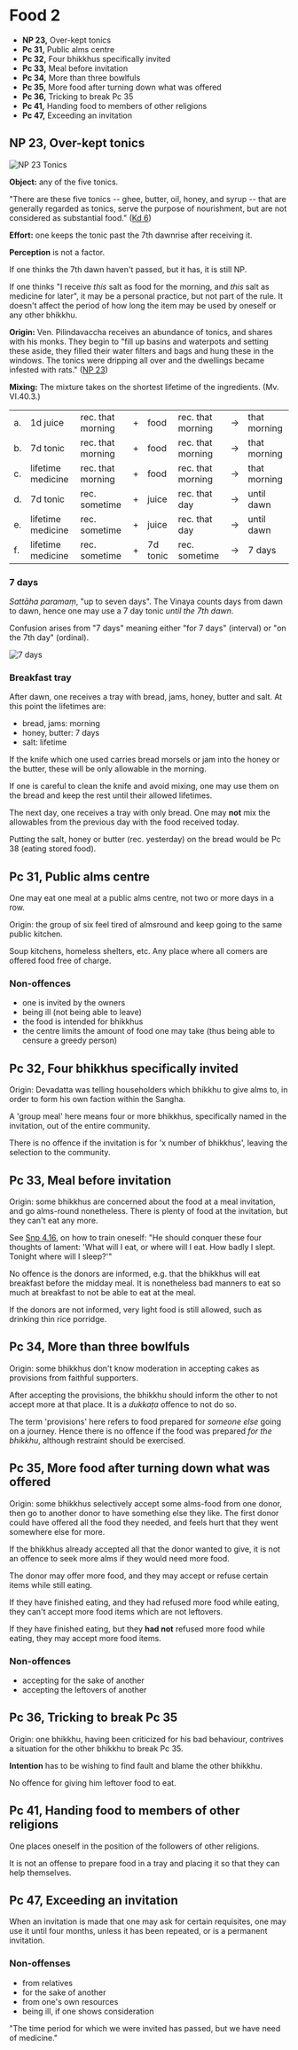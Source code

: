 # Food 2

-   **NP 23,** Over-kept tonics
-   **Pc 31,** Public alms centre
-   **Pc 32,** Four bhikkhus specifically invited
-   **Pc 33,** Meal before invitation
-   **Pc 34,** More than three bowlfuls
-   **Pc 35,** More food after turning down what was offered
-   **Pc 36,** Tricking to break Pc 35
-   **Pc 41,** Handing food to members of other religions
-   **Pc 47,** Exceeding an invitation

## NP 23, Over-kept tonics

![NP 23 Tonics](./includes/mindmaps/np-23-tonics.png)

<!-- latex
\begin{multicols}{2}
-->

**Object:** any of the five tonics.

"There are these five tonics -- ghee, butter, oil, honey, and syrup -- that are
generally regarded as tonics, serve the purpose of nourishment, but are not
considered as substantial food." ([Kd 6](https://suttacentral.net/pli-tv-kd6/en/brahmali))

**Effort:** one keeps the tonic past the 7th dawnrise after receiving it.

**Perception** is not a factor.

If one thinks the 7th dawn haven't passed, but it has, it is still NP.

If one thinks "I receive *this* salt as food for the morning, and *this*
salt as medicine for later", it may be a personal practice, but not part
of the rule. It doesn't affect the period of how long the item may be
used by oneself or any other bhikkhu.

<!-- latex
\end{multicols}
-->

<!-- latex
\clearpage
-->

**Origin:** Ven. Pilindavaccha receives an abundance of tonics, and shares with
his monks. They begin to "fill up basins and waterpots and setting these aside,
they filled their water filters and bags and hung these in the windows. The
tonics were dripping all over and the dwellings became infested with rats." ([NP 23](https://suttacentral.net/pli-tv-bu-vb-np23/en/brahmali))

**Mixing:** The mixture takes on the shortest lifetime of the
ingredients. (Mv. VI.40.3.)

<!-- noexport_latex_begin -->

<table>
  <tbody>
    <tr class="odd">
      <td>a.</td>
      <td>1d juice</td>
      <td>rec. that morning</td>
      <td>+</td>
      <td>food</td>
      <td>rec. that morning</td>
      <td>→</td>
      <td>that morning</td>
    </tr>
    <tr class="even">
      <td>b.</td>
      <td>7d tonic</td>
      <td>rec. that morning</td>
      <td>+</td>
      <td>food</td>
      <td>rec. that morning</td>
      <td>→</td>
      <td>that morning</td>
    </tr>
    <tr class="odd">
      <td>c.</td>
      <td>lifetime medicine</td>
      <td>rec. that morning</td>
      <td>+</td>
      <td>food</td>
      <td>rec. that morning</td>
      <td>→</td>
      <td>that morning</td>
    </tr>
    <tr class="even">
      <td>d.</td>
      <td>7d tonic</td>
      <td>rec. sometime</td>
      <td>+</td>
      <td>juice</td>
      <td>rec. that day</td>
      <td>→</td>
      <td>until dawn</td>
    </tr>
    <tr class="odd">
      <td>e.</td>
      <td>lifetime medicine</td>
      <td>rec. sometime</td>
      <td>+</td>
      <td>juice</td>
      <td>rec. that day</td>
      <td>→</td>
      <td>until dawn</td>
    </tr>
    <tr class="even">
      <td>f.</td>
      <td>lifetime medicine</td>
      <td>rec. sometime</td>
      <td>+</td>
      <td>7d tonic</td>
      <td>rec. sometime</td>
      <td>→</td>
      <td>7 days</td>
    </tr>
  </tbody>
</table>

<!-- noexport_latex_end -->

<!-- latex
\begin{center}
\begin{tabular}{llllllll}
a. & 1d juice & rec. that morning & + & food & rec. that morning & \(\rightarrow\) & that morning\\
\hline
b. & 7d tonic & rec. that morning & + & food & rec. that morning & \(\rightarrow\) & that morning\\
\hline
c. & lifetime medicine & rec. that morning & + & food & rec. that morning & \(\rightarrow\) & that morning\\
\hline
d. & 7d tonic & rec. sometime & + & juice & rec. that day & \(\rightarrow\) & until dawn\\
\hline
e. & lifetime medicine & rec. sometime & + & juice & rec. that day & \(\rightarrow\) & until dawn\\
\hline
f. & lifetime medicine & rec. sometime & + & 7d tonic & rec. sometime & \(\rightarrow\) & 7 days\\
\end{tabular}
\end{center}
-->

### 7 days

*Sattāha paramaṃ*, "up to seven days". The Vinaya counts days from dawn
to dawn, hence one may use a 7 day tonic *until the 7th dawn*.

Confusion arises from "7 days" meaning either "for 7 days" (interval) or
"on the 7th day" (ordinal).

<!-- noexport_latex_begin -->
![7 days](./includes/figures/7-days.png)
<!-- noexport_latex_end -->

<!-- latex
\vspace*{\baselineskip}
\includegraphics[width=\linewidth]{../../src/includes/figures/7-days.png}
-->

### Breakfast tray

After dawn, one receives a tray with bread, jams, honey, butter and
salt. At this point the lifetimes are:

-   bread, jams: morning
-   honey, butter: 7 days
-   salt: lifetime

If the knife which one used carries bread morsels or jam into the honey
or the butter, these will be only allowable in the morning.

If one is careful to clean the knife and avoid mixing, one may use them
on the bread and keep the rest until their allowed lifetimes.

The next day, one receives a tray with only bread. One may **not** mix
the allowables from the previous day with the food received today.

Putting the salt, honey or butter (rec. yesterday) on the bread would be
Pc 38 (eating stored food).

## Pc 31, Public alms centre

One may eat one meal at a public alms centre, not two or more days in a row.

Origin: the group of six feel tired of almsround and keep going to the same
public kitchen.

Soup kitchens, homeless shelters, etc. Any place where all comers are offered
food free of charge.

### Non-offences

- one is invited by the owners
- being ill (not being able to leave)
- the food is intended for bhikkhus
- the centre limits the amount of food one may take (thus being able to censure
  a greedy person)

## Pc 32, Four bhikkhus specifically invited

Origin: Devadatta was telling householders which bhikkhu to give alms to, in
order to form his own faction within the Sangha.

A 'group meal' here means four or more bhikkhus, specifically named in the
invitation, out of the entire community.

There is no offence if the invitation is for 'x number of bhikkhus', leaving the
selection to the community.

## Pc 33, Meal before invitation

Origin: some bhikkhus are concerned about the food at a meal invitation, and go
alms-round nonetheless. There is plenty of food at the invitation, but they
can't eat any more.

See [Snp 4.16](https://www.accesstoinsight.org/tipitaka/kn/snp/snp.4.16.than.html), on how to train oneself:
"He should conquer these four thoughts of lament: 'What will I eat, or where
will I eat. How badly I slept. Tonight where will I sleep?'"

No offence is the donors are informed, e.g. that the bhikkhus will eat breakfast before the midday meal.
It is nonetheless bad manners to eat so much at breakfast to not be able to eat at the meal.

If the donors are not informed, very light food is still allowed, such as drinking thin rice porridge.

## Pc 34, More than three bowlfuls

Origin: some bhikkhus don't know moderation in accepting cakes as provisions from faithful supporters.

After accepting the provisions, the bhikkhu should inform the other to not accept more at that place.
It is a *dukkaṭa* offence to not do so.

The term 'provisions' here refers to food prepared for *someone else* going on a journey.
Hence there is no offence if the food was prepared *for the bhikkhu*, although restraint should be exercised.

## Pc 35, More food after turning down what was offered

Origin: some bhikkhus selectively accept some alms-food from one donor, then go
to another donor to have something else they like. The first donor could have offered
all the food they needed, and feels hurt that they went somewhere else for more.

If the bhikkhus already accepted all that the donor wanted to give,
it is not an offence to seek more alms if they would need more food.

The donor may offer more food, and they may accept or refuse certain items while
still eating.

If they have finished eating, and they had refused more food while eating,
they can't accept more food items which are not leftovers.

If they have finished eating, but they **had not** refused more food while eating,
they may accept more food items.

### Non-offences

- accepting for the sake of another
- accepting the leftovers of another

## Pc 36, Tricking to break Pc 35

Origin: one bhikkhu, having been criticized for his bad behaviour, contrives a
situation for the other bhikkhu to break Pc 35.

**Intention** has to be wishing to find fault and blame the other bhikkhu.

No offence for giving him leftover food to eat.

## Pc 41, Handing food to members of other religions

One places oneself in the position of the followers of other religions.

It is not an offense to prepare food in a tray and placing it so that
they can help themselves.

## Pc 47, Exceeding an invitation

When an invitation is made that one may ask for certain requisites, one
may use it until four months, unless it has been repeated, or is a
permanent invitation.

### Non-offenses

<!-- latex
\begin{multicols}{2}
-->

-   from relatives
-   for the sake of another
-   from one's own resources
-   being ill, if one shows consideration

<!-- latex
\end{multicols}
-->

"The time period for which we were invited has passed, but we have need
of medicine."

